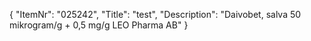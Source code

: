 {
  "ItemNr": "025242",
  "Title": "test",
  "Description": "Daivobet, salva 50 mikrogram/g + 0,5 mg/g LEO Pharma AB"
}